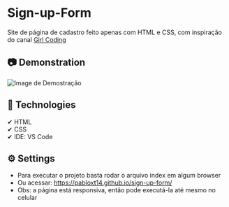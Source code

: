 # Sign-up-Form
Site de página de cadastro feito apenas com HTML e CSS, com inspiração do canal [Girl Coding](https://www.youtube.com/channel/UCp9iM676aUBzT03JiGExFEw)

## 📷 Demonstration
<img src="./assets/Demonstration_Sign_Up_Form.gif" alt="Image de Demostração"> 

## 🚀 Technologies
✔ HTML
<br>
✔ CSS
<br> 
✔ IDE: VS Code

## ⚙ Settings
* Para executar o projeto basta rodar o arquivo index em algum browser
* Ou acessar: https://pabloxt14.github.io/sign-up-form/
* Obs: a página está responsiva, então pode executá-la até mesmo no celular